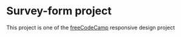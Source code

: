 # Survey-form project

This project is one of the [freeCodeCamp](www.freecodecamp.org) responsive design project 
